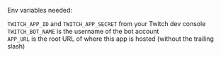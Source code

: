 Env variables needed:

`TWITCH_APP_ID` and `TWITCH_APP_SECRET` from your Twitch dev console  
`TWITCH_BOT_NAME` is the username of the bot account  
`APP_URL` is the root URL of where this app is hosted (without the trailing slash)
